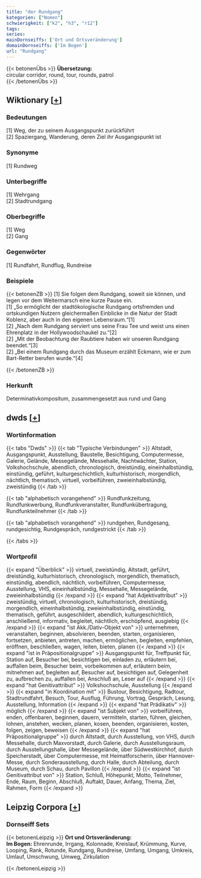 ```yaml
---
title: "der Rundgang"
kategorien: ["Nomen"]
schwierigkeit: ["k2", "h3", "r12"]
tags:
series:
mainDornseiffs: ['Ort und Ortsveränderung']
domainDornseiffs: ['Im Bogen']
url: "Rundgang"
---
```


{{< betonenÜbs >}}
**Übersetzung:**  
circular corridor, round, tour, rounds, patrol  
{{< /betonenÜbs >}}

## Wiktionary [[+](https://de.wiktionary.org/wiki/Rundgang)]

### Bedeutungen
[1] Weg, der zu seinem Ausgangspunkt zurückführt  
[2] Spaziergang, Wanderung, deren Ziel ihr Ausgangspunkt ist  

### Synonyme
[1] Rundweg  

### Unterbegriffe
[1] Wehrgang  
[2] Stadtrundgang  

### Oberbegriffe
[1] Weg  
[2] Gang  

### Gegenwörter
[1] Rundfahrt, Rundflug, Rundreise  

### Beispiele
{{< betonenZB >}}
[1] Sie folgen dem Rundgang, soweit sie können, und legen vor dem Weitermarsch eine kurze Pause ein.  
[1] „So ermöglicht der stadtökologische Rundgang ortsfremden und ortskundigen Nutzern gleichermaßen Einblicke in die Natur der Stadt Koblenz, aber auch in den eigenen Lebensraum.“[1]  
[2] „Nach dem Rundgang serviert uns seine Frau Tee und weist uns einen Ehrenplatz in der Hollywoodschaukel zu.“[2]  
[2] „Mit der Beobachtung der Raubtiere haben wir unseren Rundgang beendet.“[3]  
[2] „Bei einem Rundgang durch das Museum erzählt Eckmann, wie er zum Bart-Retter berufen wurde.“[4]  

{{< /betonenZB >}}
### Herkunft
Determinativkompositum, zusammengesetzt aus rund und Gang  



## dwds [[+](https://www.dwds.de/wb/Rundgang)]

### Wortinformation
{{< tabs "Dwds" >}}
{{< tab "Typische Verbindungen" >}}
Altstadt, Ausgangspunkt, Ausstellung, Baustelle, Besichtigung, Computermesse, Galerie, Gelände, Messegelände, Messehalle, Nachtwächter, Station, Volkshochschule, abendlich, chronologisch, dreistündig, eineinhalbstündig, einstündig, geführt, kulturgeschichtlich, kulturhistorisch, morgendlich, nächtlich, thematisch, virtuell, vorbeiführen, zweieinhalbstündig, zweistündig
{{< /tab >}}

{{< tab "alphabetisch vorangehend" >}}
Rundfunkzeitung, Rundfunkwerbung, Rundfunkveranstalter, Rundfunkübertragung, Rundfunkteilnehmer
{{< /tab >}}

{{< tab "alphabetisch vorangehend" >}}
rundgehen, Rundgesang, rundgesichtig, Rundgespräch, rundgestrickt
{{< /tab >}}

{{< /tabs >}}

### Wortprofil
{{< expand "Überblick" >}} virtuell, zweistündig, Altstadt, geführt, dreistündig, kulturhistorisch, chronologisch, morgendlich, thematisch, einstündig, abendlich, nächtlich, vorbeiführen, Computermesse, Ausstellung, VHS, eineinhalbstündig, Messehalle, Messegelände, zweieinhalbstündig {{< /expand >}}
{{< expand "hat Adjektivattribut" >}} zweistündig, virtuell, chronologisch, kulturhistorisch, dreistündig, morgendlich, eineinhalbstündig, zweieinhalbstündig, einstündig, thematisch, geführt, ausgeschildert, abendlich, kulturgeschichtlich, anschließend, informativ, begleitet, nächtlich, erschöpfend, ausgiebig {{< /expand >}}
{{< expand "ist Akk./Dativ-Objekt von" >}} unternehmen, veranstalten, beginnen, absolvieren, beenden, starten, organisieren, fortsetzen, anbieten, antreten, machen, ermöglichen, begleiten, empfehlen, eröffnen, beschließen, wagen, leiten, bieten, planen {{< /expand >}}
{{< expand "ist in Präpositionalgruppe" >}} Ausgangspunkt für, Treffpunkt für, Station auf, Besucher bei, besichtigen bei, einladen zu, erläutern bei, auffallen beim, Besucher beim, vorbeikommen auf, erläutern beim, mitnehmen auf, begleiten auf, Besucher auf, besichtigen auf, Gelegenheit zu, aufbrechen zu, auffallen bei, Anschluß an, Leser auf {{< /expand >}}
{{< expand "hat Genitivattribut" >}} Volkshochschule, Ausstellung {{< /expand >}}
{{< expand "in Koordination mit" >}} Bustour, Besichtigung, Radtour, Stadtrundfahrt, Besuch, Tour, Ausflug, Führung, Vortrag, Gespräch, Lesung, Ausstellung, Information {{< /expand >}}
{{< expand "hat Prädikativ" >}} möglich {{< /expand >}}
{{< expand "ist Subjekt von" >}} vorbeiführen, enden, offenbaren, beginnen, dauern, vermitteln, starten, führen, gleichen, lohnen, anstehen, wecken, planen, kosen, beenden, organisieren, kosten, folgen, zeigen, beweisen {{< /expand >}}
{{< expand "hat Präpositionalgruppe" >}} durch Altstadt, durch Ausstellung, von VHS, durch Messehalle, durch Maxvorstadt, durch Galerie, durch Ausstellungsraum, durch Ausstellungshalle, über Messegelände, über Südwestkirchhof, durch Speicherstadt, über Computermesse, mit Heimatforscherin, über Hannover-Messe, durch Sonderausstellung, durch Halle, durch Abteilung, durch Museum, durch Schau, durch Pavillon {{< /expand >}}
{{< expand "ist Genitivattribut von" >}} Station, Schluß, Höhepunkt, Motto, Teilnehmer, Ende, Raum, Beginn, Abschluß, Auftakt, Dauer, Anfang, Thema, Ziel, Rahmen, Form {{< /expand >}}

## Leipzig Corpora [[+](https://corpora.uni-leipzig.de/en/res?word=Rundgang&corpusId=deu_newscrawl-public_2018)]

### Dornseiff Sets
{{< betonenLeipzig >}}
**Ort und Ortsveränderung:**  
**Im Bogen:** Ehrenrunde, Irrgang, Kolonnade, Kreislauf, Krümmung, Kurve, Looping, Rank, Rotunde, Rundgang, Rundreise, Umfang, Umgang, Umkreis, Umlauf, Umschwung, Umweg, Zirkulation  

{{< /betonenLeipzig >}}
